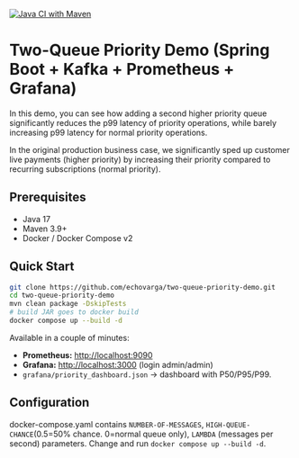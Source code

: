 [![Java CI with Maven](https://github.com/echovarga/two-queue-priority-demo/actions/workflows/maven.yml/badge.svg)](https://github.com/echovarga/two-queue-priority-demo/actions/workflows/maven.yml)

# Two-Queue Priority Demo (Spring Boot + Kafka + Prometheus + Grafana)

In this demo, you can see how adding a second higher priority queue significantly reduces the p99 latency of priority operations, while barely increasing p99 latency for normal priority operations.

In the original production business case, we significantly sped up customer live payments (higher priority) by increasing their priority compared to recurring subscriptions (normal priority).

## Prerequisites
* Java 17
* Maven 3.9+
* Docker / Docker Compose v2

## Quick Start
```bash
git clone https://github.com/echovarga/two-queue-priority-demo.git
cd two-queue-priority-demo
mvn clean package -DskipTests
# build JAR goes to docker build
docker compose up --build -d
```
Available in a couple of minutes:
* **Prometheus:** <http://localhost:9090>
* **Grafana:** <http://localhost:3000> (login admin/admin)
*  `grafana/priority_dashboard.json` → dashboard with P50/P95/P99.

## Configuration
docker-compose.yaml contains `NUMBER-OF-MESSAGES`, `HIGH-QUEUE-CHANCE`(0.5=50% chance. 0=normal queue only), `LAMBDA` (messages per second) parameters.  Change and run `docker compose up --build -d`.
